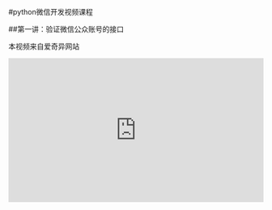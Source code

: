 #python微信开发视频课程

##第一讲：验证微信公众账号的接口

本视频来自爱奇异网站

<div style="position: relative;width:100%;padding-bottom:56.25%; height:0;">
<iframe style="position: absolute;top: 0;left: 0;width: 100%;height: 100%;" src="http://player.video.qiyi.com/7e3586375a99aa9280bc2c54c780e03e/0/807/w_19rr0gsg4p.swf-albumId=1103341509-tvId=1103341509-isPurchase=0-cnId=12" frameborder=0 allowfullscreen>
</iframe>
</div>

